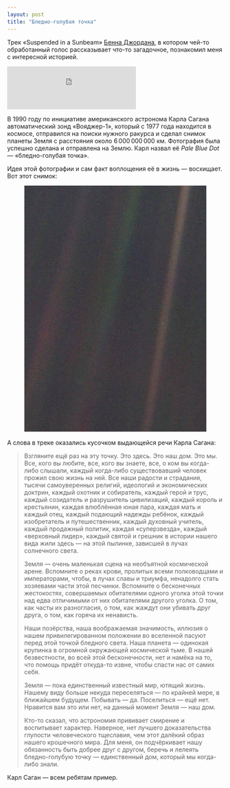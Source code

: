 ```yaml
---
layout: post
title: "Бледно-голубая точка"
---
```


Трек «Suspended in a Sunbeam» [Бенна Джордана](http://bennjordan.com), в котором чей-то обработанный голос рассказывает что-то загадочное, познакомил меня с интересной историей.

<div class="embed">
	<iframe width="300" height="100" style="position: relative; display: block; width: 300px; height: 100px;" src="http://bandcamp.com/EmbeddedPlayer/v=2/track=1073483357/size=grande/bgcol=FFFFFF/linkcol=4285BC/transparent=true/" allowtransparency="true" frameborder="0"><a href="http://theflashbulb.bandcamp.com/track/suspended-in-a-sunbeam">Suspended In A Sunbeam by The Flashbulb</a></iframe>
</div>

В 1990 году по инициативе американского астронома Карла Сагана автоматический зонд «Вояджер-1», который с 1977 года находится в космосе, отправился на поиски нужного ракурса и сделал снимок планеты Земля с расстояния около 6 000 000 000 км. Фотография была успешно сделана и отправлена на Землю. Карл назвал её *Pale Blue Dot* — «бледно-голубая точка».

Идея этой фотографии и сам факт воплощения её в жизнь — восхищает. Вот этот снимок:

<figure>
	<img src="/i/pale-blue-dot/pale-blue-dot.jpg">
</figure>

А слова в треке оказались кусочком выдающейся речи Карла Сагана:

> Взгляните ещё раз на эту точку. Это здесь. Это наш дом. Это мы. Все, кого вы любите, все, кого вы знаете, все, о ком вы когда-либо слышали, каждый когда-либо существовавший человек прожил свою жизнь на ней. Все наши радости и страдания, тысячи самоуверенных религий, идеологий и экономических доктрин, каждый охотник и собиратель, каждый герой и трус, каждый созидатель и разрушитель цивилизаций, каждый король и крестьянин, каждая влюблённая юная пара, каждая мать и каждый отец, каждый подающий надежды ребёнок, каждый изобретатель и путешественник, каждый духовный учитель, каждый продажный политик, каждая «суперзвезда», каждый «верховный лидер», каждый святой и грешник в истории нашего вида жили здесь — на этой пылинке, зависшей в лучах солнечного света.
>
> Земля — очень маленькая сцена на необъятной космической арене. Вспомните о реках крови, пролитых всеми полководцами и императорами, чтобы, в лучах славы и триумфа, ненадолго стать хозяевами части этой песчинки. Вспомните о бесконечных жестокостях, совершаемых обитателями одного уголка этой точки над едва отличимыми от них обитателями другого уголка. О том, как часты их разногласия, о том, как жаждут они убивать друг друга, о том, как горяча их ненависть.
>
> Наши позёрства, наша воображаемая значимость, иллюзия о нашем привилегированном положении во вселенной пасуют перед этой точкой бледного света. Наша планета — одинокая крупинка в огромной окружающей космической тьме. В нашей безвестности, во всей этой бесконечности, нет и намёка на то, что помощь придёт откуда-то извне, чтобы спасти нас от самих себя.
>
> Земля — пока единственный известный мир, ютящий жизнь. Нашему виду больше некуда переселяться — по крайней мере, в ближайшем будущем. Побывать — да. Поселиться — ещё нет. Нравится вам это или нет, на данный момент Земля — наш дом.
>
> Кто-то сказал, что астрономия прививает смирение и воспитывает характер. Наверное, нет лучшего доказательства глупости человеческого тщеславия, чем этот далёкий образ нашего крошечного мира. Для меня, он подчёркивает нашу обязанность быть добрее друг с другом, беречь и лелеять бледно-голубую точку — единственный дом, который мы когда-либо знали.

Карл Саган — всем ребятам пример.
